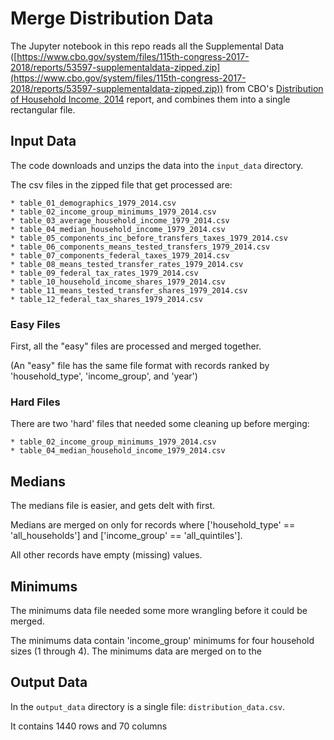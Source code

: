 # Merge Distribution Data

The Jupyter notebook in this  repo reads all the Supplemental Data ([https://www.cbo.gov/system/files/115th-congress-2017-2018/reports/53597-supplementaldata-zipped.zip](https://www.cbo.gov/system/files/115th-congress-2017-2018/reports/53597-supplementaldata-zipped.zip)) from CBO's [Distribution of Household Income, 2014](https://www.cbo.gov/publication/53597) report, and combines them into a single rectangular file.

## Input Data
The code downloads and unzips the data into the `input_data` directory.

The csv files in the zipped file that get processed are:

	* table_01_demographics_1979_2014.csv  
	* table_02_income_group_minimums_1979_2014.csv  
	* table_03_average_household_income_1979_2014.csv  
	* table_04_median_household_income_1979_2014.csv  
	* table_05_components_inc_before_transfers_taxes_1979_2014.csv  
	* table_06_components_means_tested_transfers_1979_2014.csv  
	* table_07_components_federal_taxes_1979_2014.csv  
	* table_08_means_tested_transfer_rates_1979_2014.csv  
	* table_09_federal_tax_rates_1979_2014.csv  
	* table_10_household_income_shares_1979_2014.csv  
	* table_11_means_tested_transfer_shares_1979_2014.csv  
	* table_12_federal_tax_shares_1979_2014.csv  

### Easy Files
First, all the "easy" files are processed and merged together.

(An "easy" file has the same file format with records ranked by 'household_type', 'income_group', and 'year')

### Hard Files
There are two 'hard' files that needed some cleaning up before merging:

	* table_02_income_group_minimums_1979_2014.csv  
	* table_04_median_household_income_1979_2014.csv  

## Medians
The medians file is easier, and gets delt with first.

Medians are merged on only for records where ['household_type' == 'all_households'] and ['income_group' == 'all_quintiles'].

All other records have empty (missing) values.

## Minimums
The minimums data file needed some more wrangling before it could be merged.

The minimums data contain 'income_group' minimums for four household sizes (1 through 4).
The minimums data are merged on to the 

## Output Data
In the `output_data` directory is a single file: `distribution_data.csv`.

It contains 1440 rows and 70 columns
